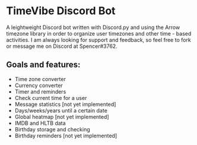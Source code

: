 # TimeVibe Discord Bot

A leightweight Discord bot written with Discord.py and using the Arrow timezone library in order to organize user timezones and other time - based activities. 
I am always looking for support and feedback, so feel free to fork or message me on Discord at Spencer#3762.

## Goals and features:
- Time zone converter 
- Currency converter
- Timer and reminders
- Check current time for a user
- Message statistics [not yet implemented]
- Days/weeks/years until a certain date
- Global heatmap [not yet implemented]
- IMDB and HLTB data
- Birthday storage and checking
- Birthday reminders [not yet implemented]
